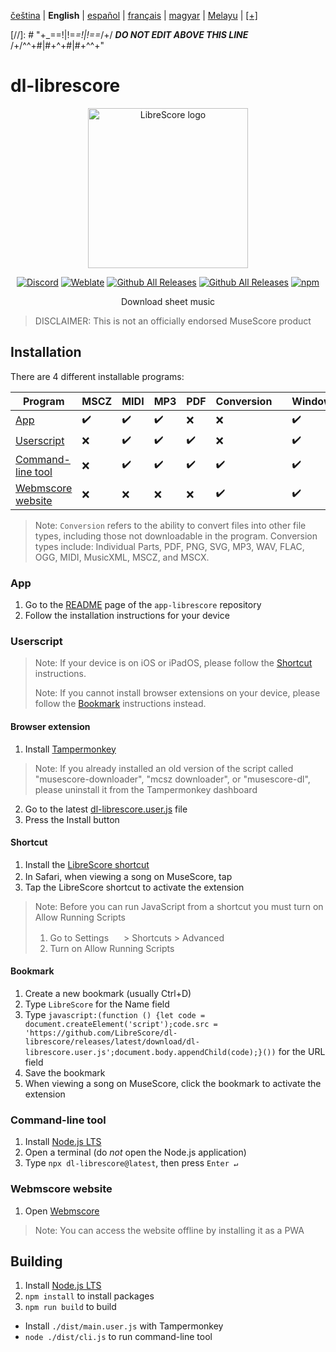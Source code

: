 <div dir="ltr" align="left">

‎[čeština](/docs/cs/PŘEČTĚTEMĚ.md) | ‎**English** | ‎[español](/docs/es/LÉAME.md) | ‎[français](/docs/fr/LISEZMOI.md) | ‎[magyar](/docs/hu/OLVASSAEL.md) | ‎[Melayu](/docs/ms/BACASAYA.md) | ‎[[+]](https://librescore.ddns.net/projects/librescore/docs)

[//]: # "\+\_==!|!=_=!|!==_/+/ ***DO NOT EDIT ABOVE THIS LINE*** /+/^^+#|#+^+#|#+^^\+\"

# dl-librescore

<div align="center">

<img src="https://github.com/LibreScore/dl-musescore/raw/master/images/logo.png" width="256" alt="LibreScore logo">

[![Discord](https://img.shields.io/discord/774491656643674122?color=5865F2&label=&labelColor=555555&logo=discord&logoColor=FFFFFF)](https://discord.gg/DKu7cUZ4XQ) [![Weblate](https://librescore.ddns.net/widgets/librescore/-/dl-librescore/svg-badge.svg)](https://librescore.ddns.net/engage/librescore) [![Github All Releases](https://img.shields.io/github/downloads/LibreScore/app-librescore/total.svg?label=App)](https://github.com/LibreScore/app-librescore/releases/latest) [![Github All Releases](https://img.shields.io/github/downloads/LibreScore/dl-librescore/total.svg?label=Userscript)](https://github.com/LibreScore/dl-librescore/releases/latest) [![npm](https://img.shields.io/npm/dt/dl-librescore?label=Command-line+tool)](https://www.npmjs.com/package/dl-librescore)

Download sheet music

</div>

> DISCLAIMER: This is not an officially endorsed MuseScore product

## Installation

There are 4 different installable programs:

| Program                                                                            | MSCZ | MIDI | MP3 | PDF | Conversion |     | Windows | macOS | Linux | Android | iOS/iPadOS |
| ---------------------------------------------------------------------------------- | ---- | ---- | --- | --- | ---------- | --- | ------- | ----- | ----- | ------- | ---------- |
| [App](#app)                             | ✔️   | ✔️   | ✔️  | ❌  | ❌         |     | ✔️      | ✔️    | ✔️    | ✔️      | ❌         |
| [Userscript](#userscript)               | ❌   | ✔️   | ✔️  | ✔️  | ❌         |     | ✔️      | ✔️    | ✔️    | ✔️      | ✔️         |
| [Command-line tool](#command-line-tool) | ❌   | ✔️   | ✔️  | ✔️  | ✔️         |     | ✔️      | ✔️    | ✔️    | ✔️      | ❌         |
| [Webmscore website](#webmscore-website) | ❌   | ❌   | ❌  | ❌  | ✔️         |     | ✔️      | ✔️    | ✔️    | ✔️      | ✔️         |

> Note: `Conversion` refers to the ability to convert files into other file types, including those not downloadable in the program.
> Conversion types include: Individual Parts, PDF, PNG, SVG, MP3, WAV, FLAC, OGG, MIDI, MusicXML, MSCZ, and MSCX.

### App

1. Go to the [README](https://github.com/LibreScore/app-librescore#installation) page of the `app-librescore` repository
2. Follow the installation instructions for your device

### Userscript

> Note: If your device is on iOS or iPadOS, please follow the [Shortcut](#shortcut) instructions.
>
> Note: If you cannot install browser extensions on your device, please follow the [Bookmark](#bookmark) instructions instead.

#### Browser extension

1. Install [Tampermonkey](https://www.tampermonkey.net)

> Note: If you already installed an old version of the script called "musescore-downloader", "mcsz downloader", or "musescore-dl", please uninstall it from the Tampermonkey dashboard

2. Go to the latest [dl-librescore.user.js](https://github.com/LibreScore/dl-librescore/releases/latest/download/dl-librescore.user.js) file
3. Press the Install button

#### Shortcut

1. Install the [LibreScore shortcut](https://www.icloud.com/shortcuts/901d8778d2da4f7db9272d3b2232d0fe)
2. In Safari, when viewing a song on MuseScore, tap <img src="https://help.apple.com/assets/61800C7E6EA4632586448084/61800C896EA463258644809A/en_US/01f5a9889bbecc202d8cbb3067a261ad.png" height="16">
3. Tap the LibreScore shortcut to activate the extension

> Note: Before you can run JavaScript from a shortcut you must turn on Allow Running Scripts
>
> 1. Go to Settings <img src="https://help.apple.com/assets/61800C7E6EA4632586448084/61800C896EA463258644809A/en_US/492fec5aff74dbdef9b526177c3804b4.png" height="16"> > Shortcuts > Advanced
> 2. Turn on Allow Running Scripts

#### Bookmark

1. Create a new bookmark (usually Ctrl+D)
2. Type `LibreScore` for the Name field
3. Type `javascript:(function () {let code = document.createElement('script');code.src = 'https://github.com/LibreScore/dl-librescore/releases/latest/download/dl-librescore.user.js';document.body.appendChild(code);}())` for the URL field
4. Save the bookmark
5. When viewing a song on MuseScore, click the bookmark to activate the extension

### Command-line tool

1. Install [Node.js LTS](https://nodejs.org)
2. Open a terminal (do _not_ open the Node.js application)
3. Type `npx dl-librescore@latest`, then press `Enter ↵`

### Webmscore website

1. Open [Webmscore](https://webmscore-pwa.librescore.org)

> Note: You can access the website offline by installing it as a PWA

## Building

1. Install [Node.js LTS](https://nodejs.org)
2. `npm install` to install packages
3. `npm run build` to build

- Install `./dist/main.user.js` with Tampermonkey
- `node ./dist/cli.js` to run command-line tool

</div>
